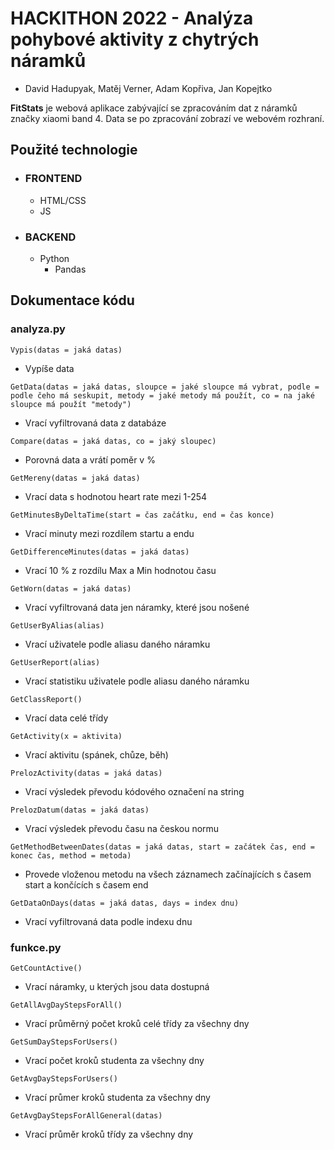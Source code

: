 # HACKITHON 2022 - Analýza pohybové aktivity z chytrých náramků
 - David Hadupyak, Matěj Verner, Adam Kopřiva, Jan Kopejtko


**FitStats** je webová aplikace zabývající se zpracováním dat z náramků značky xiaomi band 4.
Data se po zpracování zobrazí ve webovém rozhraní.

## Použité technologie
 - ### FRONTEND
   - HTML/CSS
   - JS
 - ### BACKEND
   - Python
     - Pandas
  
## Dokumentace kódu

### analyza.py

`Vypis(datas = jaká datas)`
 - Vypíše data

`GetData(datas = jaká datas, sloupce = jaké sloupce má vybrat, podle = podle čeho má seskupit, metody = jaké metody má použít, co = na jaké sloupce má použít "metody")`
 - Vrací vyfiltrovaná data z databáze

`Compare(datas = jaká datas, co = jaký sloupec)`
 - Porovná data a vrátí poměr v %

`GetMereny(datas = jaká datas)`
 - Vrací data s hodnotou heart rate mezi 1-254

`GetMinutesByDeltaTime(start = čas začátku, end = čas konce)`
 - Vrací minuty mezi rozdílem startu a endu

`GetDifferenceMinutes(datas = jaká datas)`
 - Vrací 10 % z rozdílu Max a Min hodnotou času

`GetWorn(datas = jaká datas)`
 - Vrací vyfiltrovaná data jen náramky, které jsou nošené

`GetUserByAlias(alias)`
 - Vrací uživatele podle aliasu daného náramku
  
`GetUserReport(alias)`
 - Vrací statistiku uživatele podle aliasu daného náramku

`GetClassReport()`
 - Vrací data celé třídy

`GetActivity(x = aktivita)`
 - Vrací aktivitu (spánek, chůze, běh)

`PrelozActivity(datas = jaká datas)`
 - Vrací výsledek převodu kódového označení na string

`PrelozDatum(datas = jaká datas)`
 - Vrací výsledek převodu času na českou normu
  
`GetMethodBetweenDates(datas = jaká datas, start = začátek čas, end = konec čas, method = metoda)`
 - Provede vloženou metodu na všech záznamech začínajících s časem start a končících s časem end

`GetDataOnDays(datas = jaká datas, days = index dnu)`
 - Vrací vyfiltrovaná data podle indexu dnu

### funkce.py

`GetCountActive()`
 - Vrací náramky, u kterých jsou data dostupná

`GetAllAvgDayStepsForAll()`
 - Vrací průměrný počet kroků celé třídy za všechny dny

`GetSumDayStepsForUsers()`
 - Vrací počet kroků studenta za všechny dny

`GetAvgDayStepsForUsers()`
 - Vrací průmer kroků studenta za všechny dny

`GetAvgDayStepsForAllGeneral(datas)`
 - Vrací průměr kroků třídy za všechny dny
